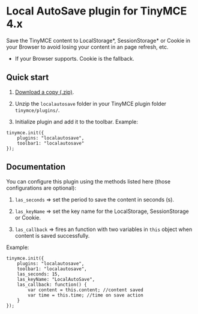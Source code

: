 Local AutoSave plugin for TinyMCE 4.x
=============

Save the TinyMCE content to LocalStorage*, SessionStorage* or Cookie in your Browser to avoid losing your content in an page refresh, etc.

* If your Browser supports. Cookie is the fallback.

Quick start
-----------

1. [Download a copy (.zip)](https://github.com/valtlfelipe/TinyMCE-LocalAutoSave/zipball/master).

2. Unzip the `localautosave` folder in your TinyMCE plugin folder `tinymce/plugins/`.

3. Initialize plugin and add it to the toolbar. Example:
```
tinymce.init({
	plugins: "localautosave",
	toolbar1: "localautosave"
});
```

Documentation
-------

You can configure this plugin using the methods listed here (those configurations are optional):

1. `las_seconds` => set the period to save the content in seconds (s).

2. `las_keyName` => set the key name for the LocalStorage, SessionStorage or Cookie.

3. `las_callback` => fires an function with two variables in `this` object when content is saved successfully.

Example:
```
tinymce.init({
	plugins: "localautosave",
	toolbar1: "localautosave",
	las_seconds: 15,
	las_keyName: "LocalAutoSave",
	las_callback: function() {
		var content = this.content; //content saved
		var time = this.time; //time on save action
	}
});
```